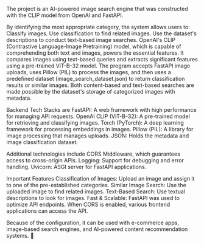 The project is an AI-powered image search engine that was constructed with the CLIP model from OpenAI and FastAPI.

By identifying the most appropriate category, the system allows users to: Classify images. Use classification to find related images. Use the dataset's descriptions to conduct text-based image searches. OpenAI's CLIP (Contrastive Language-Image Pretraining) model, which is capable of comprehending both text and images, powers the essential features. It compares images using text-based queries and extracts significant features using a pre-trained ViT-B-32 model. The program accepts FastAPI image uploads, uses Pillow (PIL) to process the images, and then uses a predefined dataset (image_search_dataset.json) to return classification results or similar images. Both content-based and text-based searches are made possible by the dataset's storage of categorized images with metadata.

Backend Tech Stacks are FastAPI: A web framework with high performance for managing API requests. OpenAI CLIP (ViT-B-32): A pre-trained model for retrieving and classifying images. Torch (PyTorch): A deep learning framework for processing embeddings in images. Pillow (PIL): A library for image processing that manages uploads. JSON: Holds the metadata and image classification dataset.

Additional technologies include CORS Middleware, which guarantees access to cross-origin APIs. Logging: Support for debugging and error handling. Uvicorn: ASGI server for FastAPI applications.

Important Features Classification of Images: Upload an image and assign it to one of the pre-established categories. Similar Image Search: Use the uploaded image to find related images. Text-Based Search: Use textual descriptions to look for images. Fast & Scalable: FastAPI was used to optimize API endpoints. When CORS is enabled, various frontend applications can access the API.

Because of the configuration, it can be used with e-commerce apps, image-based search engines, and AI-powered content recommendation systems. 🚀

